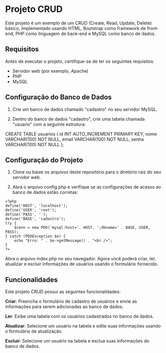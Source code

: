 # Projeto CRUD

Este projeto é um exemplo de um CRUD (Create, Read, Update, Delete) básico, implementado usando HTML, Bootstrap como framework de front-end, PHP como linguagem de back-end e MySQL como banco de dados.

## Requisitos

Antes de executar o projeto, certifique-se de ter os seguintes requisitos:

- Servidor web (por exemplo, Apache)
- PHP
- MySQL

## Configuração do Banco de Dados

1. Crie um banco de dados chamado "cadastro" no seu servidor MySQL.

2. Dentro do banco de dados "cadastro", crie uma tabela chamada "usuario" com a seguinte estrutura:

CREATE TABLE usuarios (
  id INT AUTO_INCREMENT PRIMARY KEY,
  nome VARCHAR(100) NOT NULL,
  email VARCHAR(100) NOT NULL,
  senha VARCHAR(100) NOT NULL
);

## Configuração do Projeto

1. Clone ou baixe os arquivos deste repositório para o diretório raiz do seu servidor web.

2. Abra o arquivo config.php e verifique se as configurações de acesso ao banco de dados estão corretas:

```
<?php
define('HOST', 'localhost');
define('USER', 'root');
define('PASS', '');
define('BASE', 'cadastro');
try {
    $conn = new PDO('mysql:host='. HOST. ';dbname=' . BASE, USER, PASS);    
} catch (PDOException $e) {
    echo "Erro: " . $e->getMessage() . "<br />";
}
?>
```

Abra o arquivo index.php no seu navegador. Agora você poderá criar, ler, atualizar e excluir informações de usuários usando o formulário fornecido.

## Funcionalidades

Este projeto CRUD possui as seguintes funcionalidades:

**Criar**: Preencha o formulário de cadastro de usuários e envie as informações para serem adicionadas ao banco de dados.

**Ler**: Exibe uma tabela com os usuários cadastrados no banco de dados.

**Atualizar**: Selecione um usuário na tabela e edite suas informações usando o formulário de atualização.

**Excluir**: Selecione um usuário na tabela e exclua suas informações do banco de dados.
